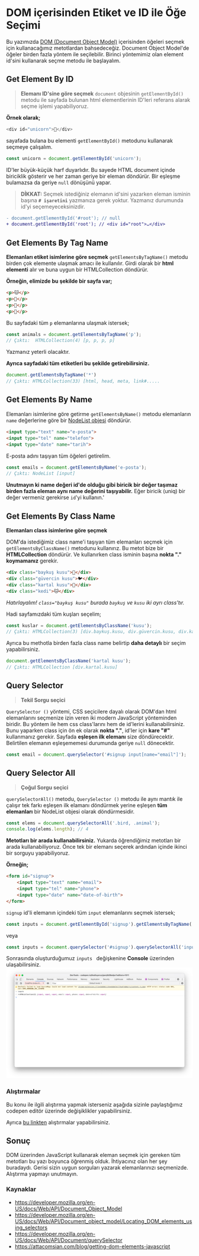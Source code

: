 # DOM içerisinden Etiket ve ID ile Öğe Seçimi

Bu yazımızda [DOM (Document Object Model)](https://developer.mozilla.org/en-US/docs/Web/API/Document_Object_Model) içerisinden öğeleri seçmek için kullanacağımız metotlardan bahsedeceğiz. Document Object Model'de öğeler birden fazla yöntem ile seçilebilir. Birinci yöntemimiz olan element id'sini kullanarak seçme metodu ile başlayalım.

## Get Element By ID
> **Elemanı ID'sine göre seçmek**
`document` objesinin `getElementById()` metodu ile sayfada bulunan html elementlerinin ID'leri referans alarak seçme işlemi yapabiliyoruz.

**Örnek olarak;**
```javascript
<div id="unicorn">🦄</div>
```
sayafada bulana bu elementi `getElementById()` metodunu kullanarak seçmeye çalışalım.
```javascript
const unicorn = document.getElementById('unicorn');
```
ID'ler büyük-küçük harf duyarlıdır. Bu sayede HTML document içinde biriciklik gösterir ve her zaman geriye bir eleman döndürür. Bir eşleşme bulamazsa da geriye `null` dönüşünü yapar.

> **DİKKAT:** Seçmek istediğiniz elemanın id'sini yazarken eleman isminin başına **`# işaretini`** yazmanıza gerek yoktur. Yazmanız durumunda id'yi seçemeyeceksinizdir. 
```diff
- document.getElementById('#root'); // null
+ document.getElementById('root'); // <div id=​"root">​…​</div>​
```
## Get Elements By Tag Name
**Elemanları etiket isimlerine göre seçmek**
`getElementsByTagName()` metodu birden çok elemente ulaşmak amacı ile kullanılır.
Girdi olarak bir **html elementi** alır ve buna uygun bir HTMLCollection döndürür. 

**Örneğin, elimizde bu şekilde bir sayfa var;**

```html
<p>🐱</p>
<p>🐰</p>
<p>🐯</p>
<p>🐧</p>
```
Bu sayfadaki tüm `p` elemanlarına ulaşmak istersek;

```javascript
const animals = document.getElementsByTagName('p'); 
// Çıktı:  HTMLCollection(4) [p, p, p, p]
```
Yazmanız yeterli olacaktır.

**Ayrıca sayfadaki tüm etiketleri bu şekilde getirebilirsiniz.**
```javascript
document.getElementsByTagName('*')
// Çıktı: HTMLCollection(33) [html, head, meta, link#.....
```
## Get Elements By Name
Elemanları isimlerine göre getirme
`getElementsByName()` metodu elemanların `name` değerlerine göre bir [NodeList objesi](https://developer.mozilla.org/en-US/docs/Web/API/NodeList) döndürür.

```html
<input type="text" name="e-posta">
<input type="tel" name="telefon">
<input type="date" name="tarih">
```
E-posta adını taşıyan tüm öğeleri getirelim.

```javascript
const emails = document.getElementsByName('e-posta');
// Çıktı: NodeList [input]
```

**Unutmayın ki name değeri id'de olduğu gibi biricik bir değer taşımaz birden fazla eleman aynı name değerini taşıyabilir.** Eğer biricik (uniq) bir değer vermeniz gerekirse `id`'yi kullanın.'

## Get Elements By Class Name
**Elemanları class isimlerine göre şeçmek**

DOM'da istediğimiz class name'i taşıyan tüm elemanları seçmek için `getElementsByClassName()` metodunu kullanırız. Bu metot bize bir **HTMLCollection** döndürür. Ve kullanırken class isminin başına **nokta "."** **koymamanız** gerekir.

```html
<div class="baykuş kusu">🦉</div>
<div class="güvercin kusu">🐦</div>
<div class="kartal kusu">🦅</div>
<div class="kedi">🐱</div>
```
*Hatırlayalım! `class="baykuş kusu"` burada `baykuş` ve `kusu` iki ayrı class'tır.*

Hadi sayfamızdaki tüm kuşları seçelim;

```javascript
const kuslar = document.getElementsByClassName('kusu');
// Çıktı: HTMLCollection(3) [div.baykuş.kusu, div.güvercin.kusu, div.kartal.kusu]
```
Ayrıca bu methotla birden fazla class name belirtip **daha detaylı** bir seçim yapabilirsiniz.

```javascript
document.getElementsByClassName('kartal kusu');
// Çıktı: HTMLCollection [div.kartal.kusu]
```

## Query Selector
> **Tekil Sorgu seçici**

`QuerySelector ()` yöntemi, CSS seçicilere dayalı olarak DOM'dan html elemanlarını seçmenize izin veren iki modern JavaScript yönteminden biridir.
Bu yöntem ile hem css class'larını hem de id'lerini kullanabilirsiniz.
Bunu yaparken class için ön ek olarak **nokta "."**, id'ler için **kare "#"** kullanmanız gerekir. Sayfada **eşleşen ilk elemanı** size döndürecektir. Belirtilen elemanın eşleşememesi durumunda geriye `null` dönecektir.

```javascript
const email = document.querySelector('#signup input[name="email"]');
```

## Query Selector All
> **Çoğul Sorgu seçici**

`querySelectorAll()` metodu, `QuerySelector ()` metodu ile aynı mantık ile çalışır tek farkı eşleşen ilk elamanı döndürmek yerine eşleşen **tüm elemanları** bir NodeList objesi olarak döndürmesidir.

```javascript
const elems = document.querySelectorAll('.bird, .animal');
console.log(elems.length); // 4
```

**Metotları bir arada kullanabilirsiniz.**
Yukarda öğrendiğimiz metotları bir arada kullanabiliyoruz. Önce tek bir elemanı seçerek ardından içinde ikinci bir sorguyu yapabiliyoruz. 

**Örneğin;**

```html
<form id="signup">
    <input type="text" name="email">
    <input type="tel" name="phone">
    <input type="date" name="date-of-birth">
</form>
```
`signup` id'li elemanın içindeki tüm `input` elemanlarını seçmek istersek;

```javascript
const inputs = document.getElementById('signup').getElementsByTagName('input');
```
veya

```javascript
const inputs = document.querySelector('#signup').querySelectorAll('input');
```
Sonrasında oluşturduğumuz `inputs ` değişkenine **Console** üzerinden ulaşabilirsiniz.
![Console inputs](https://raw.githubusercontent.com/Kodluyoruz/taskforce/main/javascript/javascript-temel/dom-icerisinden-etiket-ve-id-ile-oge-secimi/figures/console_inputs.png)

### Alıştırmalar
Bu konu ile ilgili alıştırma yapmak isterseniz aşağıda sizinle paylaştığımız codepen editör üzerinde değişiklikler yapabilirsiniz.

Ayrıca [bu linkten](https://www.w3resource.com/javascript-exercises/javascript-dom-exercises.php) alıştırmalar yapabilirsiniz.

## Sonuç
DOM üzerinden JavaScript kullanarak eleman seçmek için gereken tüm metotları bu yazı boyunca öğrenmiş olduk. İhtiyacınız olan her şey buradaydı. Gerisi sizin uygun sorguları yazarak elemanlarınızı seçmenizde. Alıştırma yapmayı unutmayın.

### Kaynaklar
- https://developer.mozilla.org/en-US/docs/Web/API/Document_Object_Model
- https://developer.mozilla.org/en-US/docs/Web/API/Document_object_model/Locating_DOM_elements_using_selectors
- https://developer.mozilla.org/en-US/docs/Web/API/Document/querySelector
- https://attacomsian.com/blog/getting-dom-elements-javascript

